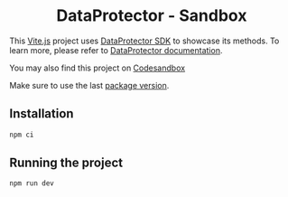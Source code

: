 <h1 align="center">DataProtector - Sandbox</h1>

This [Vite.js](https://vitejs.dev/) project uses [DataProtector SDK](https://github.com/iExecBlockchainComputing/dataprotector-sdk) to showcase its methods. To learn more, please refer to [DataProtector documentation](https://tools.docs.iex.ec/tools/dataprotector).

You may also find this project on [Codesandbox](https://codesandbox.io/p/github/iExecBlockchainComputing/dataprotector-sdk/main)

Make sure to use the last [package version](https://www.npmjs.com/package/@iexec/dataprotector).

## Installation

```sh
npm ci
```

## Running the project

```sh
npm run dev
```
